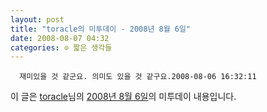 ```yaml
---
layout: post
title: "toracle의 미투데이 - 2008년 8월 6일"
date: 2008-08-07 04:32
categories: ⊙ 짧은 생각들
---
```



    
      재미있을 것 같군요. 의미도 있을 것 같구요.2008-08-06 16:32:11

    
    

이 글은 [toracle](http://me2day.net/toracle)님의 [2008년 8월 6일](http://me2day.net/toracle/2008/08/06#07:32:11)의 미투데이 내용입니다.


   
       
